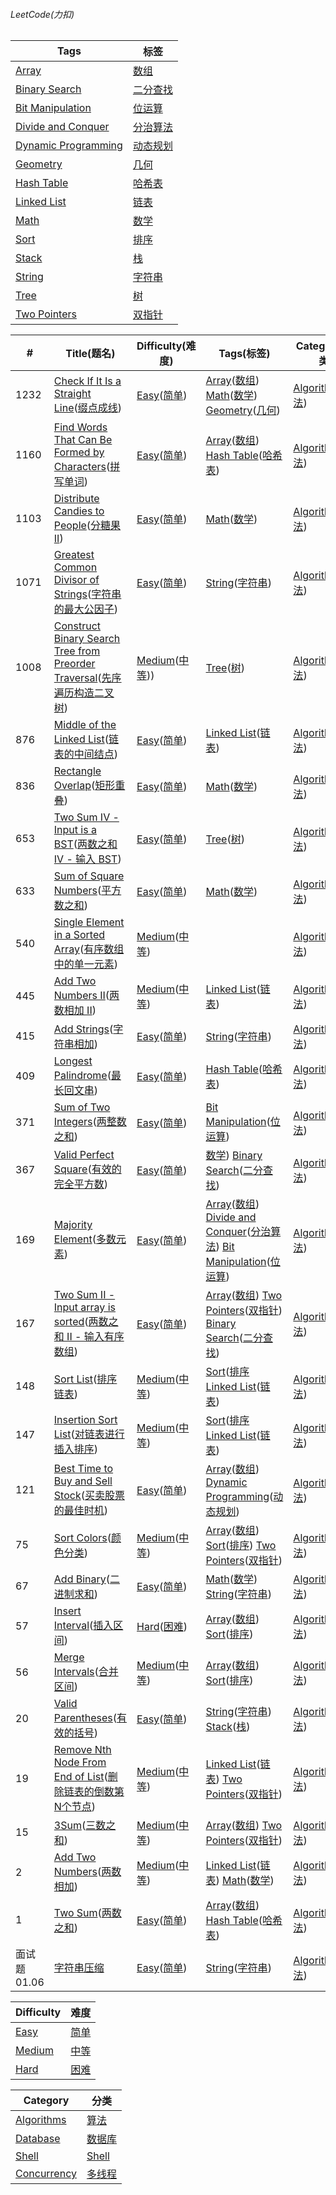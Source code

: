 ###### LeetCode(力扣)

Tags|标签
---|---
[Array](https://leetcode.com/problemset/all/?topicSlugs=array)|[数组](https://leetcode-cn.com/problemset/all/?topicSlugs=array)
[Binary Search](https://leetcode.com/problemset/all/?topicSlugs=binary-search)|[二分查找](https://leetcode-cn.com/problemset/all/?topicSlugs=binary-search)
[Bit Manipulation](https://leetcode.com/problemset/all/?topicSlugs=bit-manipulation)|[位运算](https://leetcode-cn.com/problemset/all/?topicSlugs=bit-manipulation)
[Divide and Conquer](https://leetcode.com/problemset/all/?topicSlugs=divide-and-conquer)|[分治算法](https://leetcode-cn.com/problemset/all/?topicSlugs=divide-and-conquer)
[Dynamic Programming](https://leetcode.com/problemset/all/?topicSlugs=dynamic-programming)|[动态规划](https://leetcode-cn.com/problemset/all/?topicSlugs=dynamic-programming)
[Geometry](https://leetcode.com/problemset/all/?topicSlugs=geometry)|[几何](https://leetcode-cn.com/problemset/all/?topicSlugs=geometry)
[Hash Table](https://leetcode.com/problemset/all/?topicSlugs=hash-table)|[哈希表](https://leetcode-cn.com/problemset/all/?topicSlugs=hash-table)
[Linked List](https://leetcode.com/problemset/all/?topicSlugs=linked-list)|[链表](https://leetcode-cn.com/problemset/all/?topicSlugs=linked-list)
[Math](https://leetcode.com/problemset/all/?topicSlugs=math)|[数学](https://leetcode-cn.com/problemset/all/?topicSlugs=math)
[Sort](https://leetcode.com/problemset/all/?topicSlugs=sort)|[排序](https://leetcode-cn.com/problemset/all/?topicSlugs=sort)
[Stack](https://leetcode.com/problemset/all/?topicSlugs=stack)|[栈](https://leetcode-cn.com/problemset/all/?topicSlugs=stack)
[String](https://leetcode.com/problemset/all/?topicSlugs=string)|[字符串](https://leetcode-cn.com/problemset/all/?topicSlugs=string)
[Tree](https://leetcode.com/problemset/all/?topicSlugs=tree)|[树](https://leetcode-cn.com/problemset/all/?topicSlugs=tree)
[Two Pointers](https://leetcode.com/problemset/all/?topicSlugs=two-pointers)|[双指针](https://leetcode-cn.com/problemset/all/?topicSlugs=two-pointers)


\#|Title(题名)|Difficulty(难度)|Tags(标签)|Category(分类)|Solution
---|---|---|---|---|---
1232|[Check If It Is a Straight Line](https://leetcode.com/problems/check-if-it-is-a-straight-line/)([缀点成线](https://leetcode-cn.com/problems/check-if-it-is-a-straight-line/))|[Easy](https://leetcode.com/problemset/all/?difficulty=Easy)([简单](https://leetcode-cn.com/problemset/all/?difficulty=%E7%AE%80%E5%8D%95))|[Array](https://leetcode.com/tag/array)([数组](https://leetcode-cn.com/tag/array)) [Math](https://leetcode.com/tag/math)([数学](https://leetcode-cn.com/tag/math)) [Geometry](https://leetcode.com/tag/geometry)([几何](https://leetcode-cn.com/tag/geometry))|[Algorithms](https://leetcode.com/problemset/algorithms/)([算法](https://leetcode-cn.com/problemset/algorithms/))|[Java](src/test/java/com/github/fxygr/leetcode/CheckIfItIsAStraightLineTest.java)
1160|[Find Words That Can Be Formed by Characters](https://leetcode.com/problems/find-words-that-can-be-formed-by-characters/)([拼写单词](https://leetcode-cn.com/problems/find-words-that-can-be-formed-by-characters/))|[Easy](https://leetcode.com/problemset/all/?difficulty=Easy)([简单](https://leetcode-cn.com/problemset/all/?difficulty=%E7%AE%80%E5%8D%95))|[Array](https://leetcode.com/tag/array)([数组](https://leetcode-cn.com/tag/array)) [Hash Table](https://leetcode.com/tag/hash-table)([哈希表](https://leetcode-cn.com/tag/hash-table))|[Algorithms](https://leetcode.com/problemset/algorithms/)([算法](https://leetcode-cn.com/problemset/algorithms/))|[Java](src/test/java/com/github/fxygr/leetcode/FindWordsThatCanBeFormedByCharactersTest.java)
1103|[Distribute Candies to People](https://leetcode.com/problems/distribute-candies-to-people/)([分糖果 II](https://leetcode-cn.com/problems/distribute-candies-to-people/))|[Easy](https://leetcode.com/problemset/all/?difficulty=Easy)([简单](https://leetcode-cn.com/problemset/all/?difficulty=%E7%AE%80%E5%8D%95))|[Math](https://leetcode.com/tag/math)([数学](https://leetcode-cn.com/tag/math))|[Algorithms](https://leetcode.com/problemset/algorithms/)([算法](https://leetcode-cn.com/problemset/algorithms/))|[Java](src/test/java/com/github/fxygr/leetcode/DistributeCandiesToPeopleTest.java)
1071|[Greatest Common Divisor of Strings](https://leetcode.com/problems/greatest-common-divisor-of-strings/)([字符串的最大公因子](https://leetcode-cn.com/problems/greatest-common-divisor-of-strings/))|[Easy](https://leetcode.com/problemset/all/?difficulty=Easy)([简单](https://leetcode-cn.com/problemset/all/?difficulty=%E7%AE%80%E5%8D%95))|[String](https://leetcode.com/tag/string)([字符串](https://leetcode-cn.com/tag/string))|[Algorithms](https://leetcode.com/problemset/algorithms/)([算法](https://leetcode-cn.com/problemset/algorithms/))|[Java](src/test/java/com/github/fxygr/leetcode/GreatestCommonDivisorOfStringsTest.java)
1008|[Construct Binary Search Tree from Preorder Traversal](https://leetcode.com/problems/construct-binary-search-tree-from-preorder-traversal/)([先序遍历构造二叉树](https://leetcode-cn.com/problems/construct-binary-search-tree-from-preorder-traversal/))|[Medium](https://leetcode.com/problemset/all/?difficulty=Medium)([中等](https://leetcode-cn.com/problemset/all/?difficulty=%E4%B8%AD%E7%AD%89)))|[Tree](https://leetcode.com/tag/tree)([树](https://leetcode-cn.com/tag/tree))|[Algorithms](https://leetcode.com/problemset/algorithms/)([算法](https://leetcode-cn.com/problemset/algorithms/))|[Java](src/test/java/com/github/fxygr/leetcode/ConstructBinarySearchTreeFromPreorderTraversalTest.java)
876|[Middle of the Linked List](https://leetcode.com/problems/middle-of-the-linked-list/)([链表的中间结点](https://leetcode-cn.com/problems/middle-of-the-linked-list/))|[Easy](https://leetcode.com/problemset/all/?difficulty=Easy)([简单](https://leetcode-cn.com/problemset/all/?difficulty=%E7%AE%80%E5%8D%95))|[Linked List](https://leetcode.com/tag/linked-list)([链表](https://leetcode-cn.com/tag/linked-list))|[Algorithms](https://leetcode.com/problemset/algorithms/)([算法](https://leetcode-cn.com/problemset/algorithms/))|[Java](src/test/java/com/github/fxygr/leetcode/MiddleOfTheLinkedListTest.java)
836|[Rectangle Overlap](https://leetcode.com/problems/rectangle-overlap/)([矩形重叠](https://leetcode-cn.com/problems/rectangle-overlap/))|[Easy](https://leetcode.com/problemset/all/?difficulty=Easy)([简单](https://leetcode-cn.com/problemset/all/?difficulty=%E7%AE%80%E5%8D%95))|[Math](https://leetcode.com/tag/math)([数学](https://leetcode-cn.com/tag/math))|[Algorithms](https://leetcode.com/problemset/algorithms/)([算法](https://leetcode-cn.com/problemset/algorithms/))|[Java](src/test/java/com/github/fxygr/leetcode/RectangleOverlapTest.java)
653|[Two Sum IV - Input is a BST](https://leetcode.com/problems/two-sum-iv-input-is-a-bst/)([两数之和 IV - 输入 BST](https://leetcode-cn.com/problems/two-sum-iv-input-is-a-bst/))|[Easy](https://leetcode.com/problemset/all/?difficulty=Easy)([简单](https://leetcode-cn.com/problemset/all/?difficulty=%E7%AE%80%E5%8D%95))|[Tree](https://leetcode.com/tag/tree)([树](https://leetcode-cn.com/tag/tree))|[Algorithms](https://leetcode.com/problemset/algorithms/)([算法](https://leetcode-cn.com/problemset/algorithms/))|[Java](src/test/java/com/github/fxygr/leetcode/TwoSumIITest.java)
633|[Sum of Square Numbers](https://leetcode.com/problems/sum-of-square-numbers/)([平方数之和](https://leetcode-cn.com/problems/sum-of-square-numbers/))|[Easy](https://leetcode.com/problemset/all/?difficulty=Easy)([简单](https://leetcode-cn.com/problemset/all/?difficulty=%E7%AE%80%E5%8D%95))|[Math](https://leetcode.com/tag/math)([数学](https://leetcode-cn.com/tag/math))|[Algorithms](https://leetcode.com/problemset/algorithms/)([算法](https://leetcode-cn.com/problemset/algorithms/))|[Java](src/test/java/com/github/fxygr/leetcode/SumOfSquareNumbersTest.java)
540|[Single Element in a Sorted Array](https://leetcode.com/problems/single-element-in-a-sorted-array/)([有序数组中的单一元素](https://leetcode-cn.com/problems/single-element-in-a-sorted-array/))|[Medium](https://leetcode.com/problemset/all/?difficulty=Medium)([中等](https://leetcode-cn.com/problemset/all/?difficulty=%E4%B8%AD%E7%AD%89))||[Algorithms](https://leetcode.com/problemset/algorithms/)([算法](https://leetcode-cn.com/problemset/algorithms/))|[Java](src/test/java/com/github/fxygr/leetcode/SingleElementInASortedArrayTest.java)
445|[Add Two Numbers II](https://leetcode.com/problems/add-two-numbers-ii/)([两数相加 II](https://leetcode-cn.com/problems/add-two-numbers-ii/))|[Medium](https://leetcode.com/problemset/all/?difficulty=Medium)([中等](https://leetcode-cn.com/problemset/all/?difficulty=%E4%B8%AD%E7%AD%89))|[Linked List](https://leetcode.com/tag/linked-list)([链表](https://leetcode-cn.com/tag/linked-list))|[Algorithms](https://leetcode.com/problemset/algorithms/)([算法](https://leetcode-cn.com/problemset/algorithms/))|[Java](src/test/java/com/github/fxygr/leetcode/AddTwoNumbersIITest.java)
415|[Add Strings](https://leetcode.com/problems/add-strings/)([字符串相加](https://leetcode-cn.com/problems/add-strings/))|[Easy](https://leetcode.com/problemset/all/?difficulty=Easy)([简单](https://leetcode-cn.com/problemset/all/?difficulty=%E7%AE%80%E5%8D%95))|[String](https://leetcode.com/tag/string)([字符串](https://leetcode-cn.com/tag/string))|[Algorithms](https://leetcode.com/problemset/algorithms/)([算法](https://leetcode-cn.com/problemset/algorithms/))|[Java](src/test/java/com/github/fxygr/leetcode/AddStringsTest.java)
409|[Longest Palindrome](https://leetcode.com/problems/longest-palindrome/)([最长回文串](https://leetcode-cn.com/problems/longest-palindrome/))|[Easy](https://leetcode.com/problemset/all/?difficulty=Easy)([简单](https://leetcode-cn.com/problemset/all/?difficulty=%E7%AE%80%E5%8D%95))|[Hash Table](https://leetcode.com/tag/hash-table)([哈希表](https://leetcode-cn.com/tag/hash-table))|[Algorithms](https://leetcode.com/problemset/algorithms/)([算法](https://leetcode-cn.com/problemset/algorithms/))|[Java](src/test/java/com/github/fxygr/leetcode/LongestPalindromeTest.java)
371|[Sum of Two Integers](https://leetcode.com/problems/sum-of-two-integers/)([两整数之和](https://leetcode-cn.com/problems/sum-of-two-integers/))|[Easy](https://leetcode.com/problemset/all/?difficulty=Easy)([简单](https://leetcode-cn.com/problemset/all/?difficulty=%E7%AE%80%E5%8D%95))|[Bit Manipulation](https://leetcode.com/tag/bit-manipulation)([位运算](https://leetcode-cn.com/tag/bit-manipulation))|[Algorithms](https://leetcode.com/problemset/algorithms/)([算法](https://leetcode-cn.com/problemset/algorithms/))|[Java](src/test/java/com/github/fxygr/leetcode/SumOfTwoIntegersTest.java)
367|[Valid Perfect Square](https://leetcode.com/problems/valid-perfect-square/)([有效的完全平方数](https://leetcode-cn.com/problems/valid-perfect-square/))|[Easy](https://leetcode.com/problemset/all/?difficulty=Easy)([简单](https://leetcode-cn.com/problemset/all/?difficulty=%E7%AE%80%E5%8D%95))|[数学](https://leetcode-cn.com/tag/math)) [Binary Search](https://leetcode.com/tag/binary-search)([二分查找](https://leetcode-cn.com/tag/binary-search))|[Algorithms](https://leetcode.com/problemset/algorithms/)([算法](https://leetcode-cn.com/problemset/algorithms/))|[Java](src/test/java/com/github/fxygr/leetcode/ValidPerfectSquareTest.java)
169|[Majority Element](https://leetcode.com/problems/majority-element/)([多数元素](https://leetcode-cn.com/problems/majority-element/))|[Easy](https://leetcode.com/problemset/all/?difficulty=Easy)([简单](https://leetcode-cn.com/problemset/all/?difficulty=%E7%AE%80%E5%8D%95))|[Array](https://leetcode.com/tag/array)([数组](https://leetcode-cn.com/tag/array)) [Divide and Conquer](https://leetcode.com/tag/divide-and-conquer)([分治算法](https://leetcode-cn.com/tag/divide-and-conquer)) [Bit Manipulation](https://leetcode.com/tag/bit-manipulation)([位运算](https://leetcode-cn.com/tag/bit-manipulation))|[Algorithms](https://leetcode.com/problemset/algorithms/)([算法](https://leetcode-cn.com/problemset/algorithms/))|[Java](src/test/java/com/github/fxygr/leetcode/MajorityElementTest.java)
167|[Two Sum II - Input array is sorted](https://leetcode.com/problems/two-sum-ii-input-array-is-sorted/)([两数之和 II - 输入有序数组](https://leetcode-cn.com/problems/two-sum-ii-input-array-is-sorted/))|[Easy](https://leetcode.com/problemset/all/?difficulty=Easy)([简单](https://leetcode-cn.com/problemset/all/?difficulty=%E7%AE%80%E5%8D%95))|[Array](https://leetcode.com/tag/array)([数组](https://leetcode-cn.com/tag/array)) [Two Pointers](https://leetcode.com/tag/two-pointers)([双指针](https://leetcode-cn.com/tag/two-pointers)) [Binary Search](https://leetcode.com/tag/binary-search)([二分查找](https://leetcode-cn.com/tag/binary-search))|[Algorithms](https://leetcode.com/problemset/algorithms/)([算法](https://leetcode-cn.com/problemset/algorithms/))|[Java](src/test/java/com/github/fxygr/leetcode/TwoSumIVTest.java)
148|[Sort List](https://leetcode.com/problems/sort-list/)([排序链表](https://leetcode-cn.com/problems/sort-colors/))|[Medium](https://leetcode.com/problemset/all/?difficulty=Medium)([中等](https://leetcode-cn.com/problemset/all/?difficulty=%E4%B8%AD%E7%AD%89))|[Sort](https://leetcode.com/tag/sort)([排序](https://leetcode-cn.com/tag/sort) [Linked List](https://leetcode.com/tag/linked-list)([链表](https://leetcode-cn.com/tag/linked-list))|[Algorithms](https://leetcode.com/problemset/algorithms/)([算法](https://leetcode-cn.com/problemset/algorithms/))|[Java](src/test/java/com/github/fxygr/leetcode/TwoSumIITest.java)
147|[Insertion Sort List](https://leetcode.com/problems/insertion-sort-list/)([对链表进行插入排序](https://leetcode-cn.com/problems/insertion-sort-list/))|[Medium](https://leetcode.com/problemset/all/?difficulty=Medium)([中等](https://leetcode-cn.com/problemset/all/?difficulty=%E4%B8%AD%E7%AD%89))|[Sort](https://leetcode.com/tag/sort)([排序](https://leetcode-cn.com/tag/sort) [Linked List](https://leetcode.com/tag/linked-list)([链表](https://leetcode-cn.com/tag/linked-list))|[Algorithms](https://leetcode.com/problemset/algorithms/)([算法](https://leetcode-cn.com/problemset/algorithms/))|[Java](src/test/java/com/github/fxygr/leetcode/InsertionSortListTest.java)
121|[Best Time to Buy and Sell Stock](https://leetcode.com/problems/best-time-to-buy-and-sell-stock/)([买卖股票的最佳时机](https://leetcode-cn.com/problems/best-time-to-buy-and-sell-stock/))|[Easy](https://leetcode.com/problemset/all/?difficulty=Easy)([简单](https://leetcode-cn.com/problemset/all/?difficulty=%E7%AE%80%E5%8D%95))|[Array](https://leetcode.com/tag/array)([数组](https://leetcode-cn.com/tag/array)) [Dynamic Programming](https://leetcode.com/tag/dynamic-programming)([动态规划](https://leetcode-cn.com/tag/dynamic-programming))|[Algorithms](https://leetcode.com/problemset/algorithms/)([算法](https://leetcode-cn.com/problemset/algorithms/))|[Java](src/test/java/com/github/fxygr/leetcode/BestTimeToBuyAndSellStockTest.java)
75|[Sort Colors](https://leetcode.com/problems/sort-colors/)([颜色分类](https://leetcode-cn.com/problems/sort-colors/))|[Medium](https://leetcode.com/problemset/all/?difficulty=Medium)([中等](https://leetcode-cn.com/problemset/all/?difficulty=%E4%B8%AD%E7%AD%89))|[Array](https://leetcode.com/tag/array)([数组](https://leetcode-cn.com/tag/array)) [Sort](https://leetcode.com/tag/sort)([排序](https://leetcode-cn.com/tag/sort)) [Two Pointers](https://leetcode.com/tag/two-pointers)([双指针](https://leetcode-cn.com/tag/two-pointers))|[Algorithms](https://leetcode.com/problemset/algorithms/)([算法](https://leetcode-cn.com/problemset/algorithms/))|[Java](src/test/java/com/github/fxygr/leetcode/SortColorsTest.java)
67|[Add Binary](https://leetcode.com/problems/add-binary/)([二进制求和](https://leetcode-cn.com/problems/add-binary/))|[Easy](https://leetcode.com/problemset/all/?difficulty=Easy)([简单](https://leetcode-cn.com/problemset/all/?difficulty=%E7%AE%80%E5%8D%95))|[Math](https://leetcode.com/tag/math)([数学](https://leetcode-cn.com/tag/math)) [String](https://leetcode.com/tag/string)([字符串](https://leetcode-cn.com/tag/string))|[Algorithms](https://leetcode.com/problemset/algorithms/)([算法](https://leetcode-cn.com/problemset/algorithms/))|[Java](src/test/java/com/github/fxygr/leetcode/AddBinaryTest.java)
57|[Insert Interval](https://leetcode.com/problems/insert-interval/)([插入区间](https://leetcode-cn.com/problems/insert-interval/))|[Hard](https://leetcode.com/problemset/all/?difficulty=Hard)([困难](https://leetcode-cn.com/problemset/all/?difficulty=%E5%9B%B0%E9%9A%BE))|[Array](https://leetcode.com/tag/array)([数组](https://leetcode-cn.com/tag/array)) [Sort](https://leetcode.com/tag/sort)([排序](https://leetcode-cn.com/tag/sort))|[Algorithms](https://leetcode.com/problemset/algorithms/)([算法](https://leetcode-cn.com/problemset/algorithms/))|[Java](src/test/java/com/github/fxygr/leetcode/InsertIntervalTest.java)
56|[Merge Intervals](https://leetcode.com/problems/merge-intervals/)([合并区间](https://leetcode-cn.com/problems/merge-intervals/))|[Medium](https://leetcode.com/problemset/all/?difficulty=Medium)([中等](https://leetcode-cn.com/problemset/all/?difficulty=%E4%B8%AD%E7%AD%89))|[Array](https://leetcode.com/tag/array)([数组](https://leetcode-cn.com/tag/array)) [Sort](https://leetcode.com/tag/sort)([排序](https://leetcode-cn.com/tag/sort))|[Algorithms](https://leetcode.com/problemset/algorithms/)([算法](https://leetcode-cn.com/problemset/algorithms/))|[Java](src/test/java/com/github/fxygr/leetcode/MergeIntervalsTest.java)
20|[Valid Parentheses](https://leetcode.com/problems/valid-parentheses/)([有效的括号](https://leetcode-cn.com/problems/valid-parentheses/))|[Easy](https://leetcode.com/problemset/all/?difficulty=Easy)([简单](https://leetcode-cn.com/problemset/all/?difficulty=%E7%AE%80%E5%8D%95))|[String](https://leetcode.com/tag/string)([字符串](https://leetcode-cn.com/tag/string)) [Stack](https://leetcode.com/tag/stack)([栈](https://leetcode-cn.com/tag/stack))|[Algorithms](https://leetcode.com/problemset/algorithms/)([算法](https://leetcode-cn.com/problemset/algorithms/))|[Java](src/test/java/com/github/fxygr/leetcode/ValidParenthesesTest.java)
19|[Remove Nth Node From End of List](https://leetcode.com/problems/remove-nth-node-from-end-of-list/)([删除链表的倒数第N个节点](https://leetcode-cn.com/problems/remove-nth-node-from-end-of-list/))|[Medium](https://leetcode.com/problemset/all/?difficulty=Medium)([中等](https://leetcode-cn.com/problemset/all/?difficulty=%E4%B8%AD%E7%AD%89))|[Linked List](https://leetcode.com/tag/linked-list)([链表](https://leetcode-cn.com/tag/linked-list)) [Two Pointers](https://leetcode.com/tag/two-pointers)([双指针](https://leetcode-cn.com/tag/two-pointers))|[Algorithms](https://leetcode.com/problemset/algorithms/)([算法](https://leetcode-cn.com/problemset/algorithms/))|[Java](src/test/java/com/github/fxygr/leetcode/RemoveNthNodeFromEndOfListTest.java)
15|[3Sum](https://leetcode.com/problems/3sum/)([三数之和](https://leetcode-cn.com/problems/3sum/))|[Medium](https://leetcode.com/problemset/all/?difficulty=Medium)([中等](https://leetcode-cn.com/problemset/all/?difficulty=%E4%B8%AD%E7%AD%89))|[Array](https://leetcode.com/tag/array)([数组](https://leetcode-cn.com/tag/array)) [Two Pointers](https://leetcode.com/tag/two-pointers)([双指针](https://leetcode-cn.com/tag/two-pointers))|[Algorithms](https://leetcode.com/problemset/algorithms/)([算法](https://leetcode-cn.com/problemset/algorithms/))|[Java](src/test/java/com/github/fxygr/leetcode/ThreeSumTest.java)
2|[Add Two Numbers](https://leetcode.com/problems/add-two-numbers/)([两数相加](https://leetcode-cn.com/problems/add-two-numbers/))|[Medium](https://leetcode.com/problemset/all/?difficulty=Medium)([中等](https://leetcode-cn.com/problemset/all/?difficulty=%E4%B8%AD%E7%AD%89))|[Linked List](https://leetcode.com/tag/linked-list)([链表](https://leetcode-cn.com/tag/linked-list)) [Math](https://leetcode.com/tag/math)([数学](https://leetcode-cn.com/tag/math))|[Algorithms](https://leetcode.com/problemset/algorithms/)([算法](https://leetcode-cn.com/problemset/algorithms/))|[Java](src/test/java/com/github/fxygr/leetcode/AddTwoNumbersTest.java)
1|[Two Sum](https://leetcode.com/problems/two-sum/)([两数之和](https://leetcode-cn.com/problems/two-sum/))|[Easy](https://leetcode.com/problemset/all/?difficulty=Easy)([简单](https://leetcode-cn.com/problemset/all/?difficulty=%E7%AE%80%E5%8D%95))|[Array](https://leetcode.com/tag/array)([数组](https://leetcode-cn.com/tag/array)) [Hash Table](https://leetcode.com/tag/hash-table)([哈希表](https://leetcode-cn.com/tag/hash-table))|[Algorithms](https://leetcode.com/problemset/algorithms/)([算法](https://leetcode-cn.com/problemset/algorithms/))|[Java](src/test/java/com/github/fxygr/leetcode/TowSumTest.java)
面试题 01.06|[字符串压缩](https://leetcode-cn.com/problems/compress-string-lcci/)|[Easy](https://leetcode.com/problemset/all/?difficulty=Easy)([简单](https://leetcode-cn.com/problemset/all/?difficulty=%E7%AE%80%E5%8D%95))|[String](https://leetcode.com/tag/string)([字符串](https://leetcode-cn.com/tag/string))|[Algorithms](https://leetcode.com/problemset/algorithms/)([算法](https://leetcode-cn.com/problemset/algorithms/))|[Java](src/test/java/com/github/fxygr/leetcode/CompressStringLcciTest.java)


Difficulty|难度
---|---
[Easy](https://leetcode.com/problemset/all/?difficulty=Easy)|[简单](https://leetcode-cn.com/problemset/all/?difficulty=%E7%AE%80%E5%8D%95)
[Medium](https://leetcode.com/problemset/all/?difficulty=Medium)|[中等](https://leetcode-cn.com/problemset/all/?difficulty=%E4%B8%AD%E7%AD%89)
[Hard](https://leetcode.com/problemset/all/?difficulty=Hard)|[困难](https://leetcode-cn.com/problemset/all/?difficulty=%E5%9B%B0%E9%9A%BE)

Category|分类
---|---
[Algorithms](https://leetcode.com/problemset/algorithms/)|[算法](https://leetcode-cn.com/problemset/algorithms/)
[Database](https://leetcode.com/problemset/database/)|[数据库](https://leetcode-cn.com/problemset/database/)
[Shell](https://leetcode.com/problemset/shell/)|[Shell](https://leetcode-cn.com/problemset/shell/)
[Concurrency](https://leetcode.com/problemset/concurrency/)|[多线程](https://leetcode-cn.com/problemset/concurrency/)






















